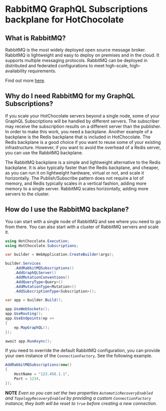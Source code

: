 # RabbitMQ GraphQL Subscriptions backplane for HotChocolate

## What is RabbitMQ?

RabbitMQ is the most widely deployed open source message broker. RabbitMQ is lightweight and easy to deploy on premises and in the cloud. It supports multiple messaging protocols. RabbitMQ can be deployed in distributed and federated configurations to meet high-scale, high-availability requirements.

Find out more [here](https://rabbitmq.com).

## Why do I need RabbitMQ for my GraphQL Subscriptions?

If you scale your HotChocolate servers beyond a single node, some of your GraphQL Subscriptions will be handled by different servers. The subscriber may receive the subscription results on a different server than the publisher. In order to make this work, you need a backplane. Another example of a backplane is the Redis backplane that is included in HotChocolate. The Redis backplane is a good choice if you want to reuse some of your existing infrastructure. However, if you want to avoid the overhead of a Redis server, you can use the RabbitMQ backplane.

The RabbitMQ backplane is a simple and lightweight alternative to the Redis backplane. It is also typically faster than the Redis backplane, and cheaper, as you can run it on lightweight hardware, virtual or not, and scale it horizontally. The Publish/Subscribe pattern does not require a lot of memory, and Redis typically scales in a vertical fashion, adding more memory to a single server. RabbitMQ scales horizontally, adding more servers to the cluster.

## How do I use the RabbitMQ backplane?

You can start with a single node of RabbitMQ and see where you need to go from there. You can also start with a cluster of RabbitMQ servers and scale it.

```csharp
using HotChocolate.Execution;
using HotChocolate.Subscriptions;

var builder = WebApplication.CreateBuilder(args);

builder.Services
    .AddRabbitMQSubscriptions()
    .AddGraphQLServer()
    .AddMutationConventions()
    .AddQueryType<Query>()
    .AddMutationType<Mutation>()
    .AddSubscriptionType<Subscription>();

var app = builder.Build();

app.UseWebSockets();
app.UseRouting();
app.UseEndpoints(ep =>
{
    ep.MapGraphQL();
});

await app.RunAsync();
```

If you need to override the default RabbitMQ configuration, you can provide your own instance of the `ConnectionFactory`. See the following example.

```csharp
AddRabbitMQSubscriptions(new()
{
    HostName = "123.456.1.1",
    Port = 1234,
});
```

**NOTE**
_Even so you can set the two properties `AutomaticRecoveryEnabled` and `TopologyRecoveryEnabled` by providing a custom `ConnectionFactory` instance, they both will be reset to `true` before creating a new connection._
